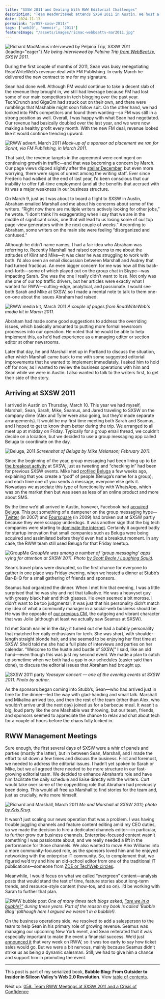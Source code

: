 ```yaml
---
title: "SXSW 2011 and Dealing With RWW Editorial Challenges"
description: "Team ReadWriteWeb attends SXSW 2011 in Austin. We host a BBQ for our sponsors, I meet Sarah and Seamus for the first time, and the RWW management team addresses writer concerns."
date: 2024-11-13
permalink: "p/057-sxsw-2011/"
tags: ['web20', 'memoir', '2011']
featureImage: "/assets/images/ricmac-webbeattv-mar2011.jpg"
---
```


![Richard MacManus interviewed by Pelpina Trip, SXSW 2011](/assets/images/ricmac-webbeattv-mar2011.jpg){loading="eager"}
*Me being interviewed by Pelpina Trip [from WebBeat&#46;tv](https://www.youtube.com/watch?v=jaQaZULQ-AA), SXSW 2011.*

During the first couple of months of 2011, Sean was busy renegotiating ReadWriteWeb’s revenue deal with FM Publishing. In early March he delivered the new contract to me for my signature. 

Sean had done well. Although FM would continue to take a decent slab of the revenue they brought in, we still had leverage because FM had lost some of our main competitors in tech blogging over the past year. TechCrunch and GigaOm had struck out on their own, and there were rumblings that Mashable might soon follow suit. On the other hand, we had looked into FM’s competitors and found them wanting—so FM was still in a strong position as well. Overall, I was happy with what Sean had negotiated. Our revenue had basically doubled over the last year, and we were now making a healthy profit every month. With the new FM deal, revenue looked like it would continue trending upward.

![RWW advert, March 2011](/assets/images/sprint-post-stream-mockup.png)
*Mock-up of a sponsor ad placement we ran for Sprint, via FM Publishing, in March 2011.*

That said, the revenue targets in the agreement were contingent on continuing growth in traffic—and that was becoming a concern by March. Our page views dipped slightly after the [stellar December](/p/056-parc-visit-2010/), but even more worrying, there were signs of unrest among the writing staff. Ever since Frederic had walked at the end of last year, I’d been conscious that our inability to offer full-time employment (and all the benefits that accrued with it) was a major weakness in our business structure.

On March 9, just as I was about to board a flight to SXSW in Austin, Abraham emailed Marshall and me about his concerns about some of the writers. “Right now there are multiple writers actively looking for other jobs,” he wrote. “I don’t think I’m exaggerating when I say that we are in the middle of significant crisis, one that will lead to us losing some of our top page-view generators within the next couple of weeks.” According to Abraham, some writers on the main site were feeling “disorganized and confused.”

Although he didn’t name names, I had a fair idea who Abraham was referring to. Recently Marshall had raised concerns to me about the attitudes of Klint and Mike—it was clear he was struggling to work with both. I’d also seen an email discussion between Marshall and Audrey that had turned fractious. An even bigger concern for me was how all this back-and-forth—some of which played out on the group chat in Skype—was impacting Sarah. She was the one I really didn’t want to lose. Not only was she one of our top traffic drivers, but her articles were exactly what I wanted for RWW—cutting-edge, analytical, and passionate. I would see both Sarah and Mike at SXSW, so I made a mental note to talk to them one-on-one about the issues Abraham had raised.

![RWW media kit, March 2011](/assets/images/rww-mediakit-march2011-excerpt.jpg)
*A couple of pages from ReadWriteWeb's media kit in March 2011.*

Abraham had made some good suggestions to address the overriding issues, which basically amounted to putting more formal newsroom processes into our operation. He noted that he would be able to help implement this, as he’d had experience as a managing editor or section editor at other newsrooms.

Later that day, he and Marshall met up in Portland to discuss the situation, after which Marshall came back to me with some suggested editorial improvements that he wanted to implement immediately. I asked him to hold off for now, as I wanted to review the business operations with him and Sean while we were in Austin. I also wanted to talk to the writers first, to get their side of the story.

## Arriving at SXSW 2011

I arrived in Austin on Thursday, March 10. This year we had myself, Marshall, Sean, Sarah, Mike, Seamus, and Jared traveling to SXSW on the company dime (Alex and Tyler were also going, but they’d made separate arrangements). It would be my first time meeting both Sarah and Seamus, and I hoped to get to know them better during the trip. We arranged to all meet up at midday on Friday. Typically for a group email thread, we couldn’t decide on a location, but we decided to use a group messaging app called Beluga to coordinate on the day. 

![Beluga, 2011](/assets/images/beluga-screenshot-2-23.jpeg)
*Screenshot of Beluga by Mike Melanson; February 2011.*

Since the beginning of the year, group messaging had been lining up to be [the breakout activity](https://web.archive.org/web/20110728180312/http://www.readwriteweb.com/archives/top_trends_of_2011_group_messaging.php) at SXSW, just as tweeting and “checking in” had been for previous SXSW events. Mike had [profiled Beluga](https://web.archive.org/web/20110829153120/http://www.readwriteweb.com/archives/a_sneak_peek_into_the_future_of_beluga_going_beyon.php) a few weeks ago, explaining that you create a “pod” of people (Beluga’s name for a group), and each time one of you sends a message, everyone else gets it. Nowadays we associate this type of functionality with WhatsApp, which was on the market then but was seen as less of an online product and more about SMS.

By the time we’d all arrived in Austin, however, Facebook had [acquired Beluga](https://web.archive.org/web/20110831061925/http://www.readwriteweb.com/archives/facebook_acquires_group_messaging_startup_beluga_s.php). This put something of a dampener on the group messaging hype—[Twitter](/p/twitter-in-2007-key-facts/) (in 2007) and [Foursquare](/p/foursquare-raps-by-the-go-bang-mayor/) (in 2009) had broken out at SXSW partly because they were scrappy underdogs. It was another sign that the big tech companies were starting to [dominate the internet](/p/040-web20-big-tech-control-2009/). Certainly it augured badly for startup innovation that small companies such as Beluga were being acquired and assimilated before they’d even had a breakout moment. In any case, the RWW team still used Beluga for that Friday meetup.

![GroupMe](/assets/images/groupme-grill-mar11.jpg)
*GroupMe was among a number of 'group messaging' apps vying for attention at SXSW 2011. Photo [by Scott Beale / Laughing Squid](http://laughingsquid.com/photos-video-sxsw-interactive-2011/).*

Sean’s travel plans were disrupted, so the first chance for everyone to gather in one place was Friday evening, when we hosted a dinner at Stubb’s Bar-B-Q for a small gathering of friends and sponsors. 

Seamus had organized the dinner. When I met him that evening, I was a little surprised that he was shy and not that talkative. He was a heavyset guy with greasy black hair and thick glasses. He even seemed a bit morose. I didn’t want to be too judgmental; it was just that his personality didn’t match my idea of what a community manager in a social-web business should be. He was the opposite of [our previous CM](/p/047-sxsw-music-2010/), the outgoing and vibrant character that was Jolie (although at least we actually saw Seamus at SXSW).

I’d met Sarah earlier in the day; it turned out she had a bubbly personality that matched her daily enthusiasm for tech. She was short, with shoulder-length straight blonde hair, and she seemed to be enjoying her first time at SXSW. She’d told me she had a full plate of interviews and parties on her calendar. “Welcome to the hustle and bustle of SXSW,” I said, like an old hand—even though this was just my second event. We made a plan to catch up sometime when we both had a gap in our schedules (easier said than done), to discuss the editorial issues that Abraham had brought up.

![SXSW 2011 party](/assets/images/sxsw-2011-party-pic.jpg)
*Yeasayer concert — one of the evening events at SXSW 2011. Photo by author.*

As the sponsors began coming into Stubb’s, Sean—who had arrived just in time for the dinner—led the way with glad-handing and small talk. Marshall and Mikalina arrived too, and then the rest of the team (other than Alex, who wouldn’t arrive until the next day) joined us for a barbecue meal. It wasn’t a big, loud party like the one Mashable was throwing, but our team, friends, and sponsors seemed to appreciate the chance to relax and chat about tech for a couple of hours before the chaos fully kicked in.

## RWW Management Meetings

Sure enough, the first several days of SXSW were a whir of panels and parties (mostly the latter), but in between Sean, Marshall, and I made the effort to sit down a few times and discuss the business. First and foremost, we needed to address the editorial issues. I hadn’t yet spoken to Sarah or Mike, but we all agreed there needed to be more structure in our fast-growing editorial team. We decided to enhance Abraham’s role and have him facilitate the daily schedule and liaise directly with the writers. Curt would take over some of the copyediting role that Abraham had previously been doing. This would all free up Marshall to find stories for the team and, just as crucially, write more himself.

![Richard and Marshall, March 2011](/assets/images/ricmac-marshallk-march2011c.jpg)
*Me and Marshall at SXSW 2011; photo [by Kris Krug](https://www.flickr.com/photos/kk/5519511705/).*

It wasn’t just scaling our news operation that was a problem. I was having trouble juggling channels and feature content editing amid my CEO duties, so we made the decision to hire a dedicated channels editor—in particular, to further grow our business channels. Enterprise-focused content wasn’t something I was passionate about, and we really needed a lift in the performance for those channels. We also wanted to move Alex Williams into a more community-focused role, as the sponsors loved him and he enjoyed networking with the enterprise IT community. So, to complement that, we figured we’d try and hire an old-school editor from one of the traditional IT publications—someone from [ZDE or TechWeb circles](/p/027-acquisition-talks-rww-2008/).

Meanwhile, I would focus on what we called “evergreen” content—analysis posts that would stand the test of time, feature stories about long-term trends, and resource-style content (how-tos, and so on). I’d be working with Sarah to further that plan.

![RWW bubble post](/assets/images/rww-bubble-march2011.jpg)
*One of many times tech blogs asked, ["are we in a bubble?"](https://web.archive.org/web/20110325201046/http://www.readwriteweb.com/archives/are_we_in_a_bubble_2011.php) during these years. Part of the reason my book is called 'Bubble Blog' (although here I argued we weren't in a bubble!).*

On the business operations side, we resolved to add a salesperson to the team to help Sean in his primary role of growing revenue. Seamus was managing our upcoming New York event, and Sean reiterated that it was especially important to make the event a financial success. We’d just [announced it](https://web.archive.org/web/20020214112331/http://www.readwriteweb.com/archives/readwriteweb_2way_summit_june_13-14_2011.php) that very week on RWW, so it was too early to say how ticket sales would go. But we were a bit nervous, mainly because Seamus didn’t strike us as being a dynamic salesman. Still, we had to give him a chance and support him in promoting the event.

* * *

This post is part of my serialized book, **Bubble Blog: From Outsider to Insider in Silicon Valley's Web 2.0 Revolution**. View [table of contents](/p/roadmap-bubbleblog/).

Next up: [058. Team RWW Meetings at SXSW 2011 and a Crisis of Confidence](/p/058-readwriteweb-ceo-dilemma/)